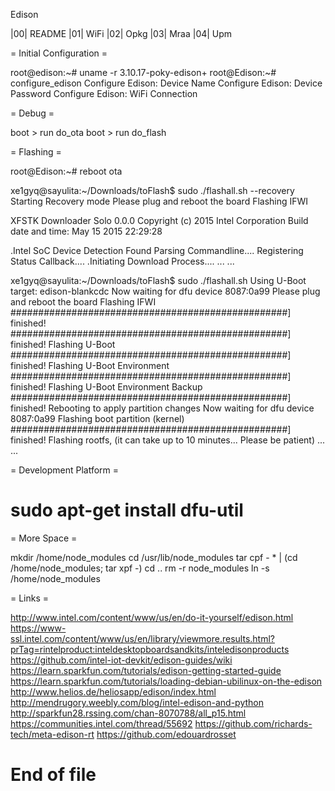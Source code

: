 Edison

|00| README
|01| WiFi
|02| Opkg
|03| Mraa
|04| Upm

= Initial Configuration =

root@edison:~# uname -r
3.10.17-poky-edison+
root@Edison:~# configure_edison
 Configure Edison: Device Name
 Configure Edison: Device Password
 Configure Edison: WiFi Connection

= Debug =

boot > run do_ota
boot > run do_flash

= Flashing =

root@Edison:~# reboot ota

xe1gyq@sayulita:~/Downloads/toFlash$ sudo ./flashall.sh --recovery
 Starting Recovery mode
 Please plug and reboot the board
 Flashing IFWI

 XFSTK Downloader Solo 0.0.0 
 Copyright (c) 2015 Intel Corporation
 Build date and time: May 15 2015 22:29:28

 .Intel SoC Device Detection Found
 Parsing Commandline.... 
 Registering Status Callback.... 
 .Initiating Download Process.... 
 ...
 ...

xe1gyq@sayulita:~/Downloads/toFlash$ sudo ./flashall.sh 
 Using U-Boot target: edison-blankcdc
 Now waiting for dfu device 8087:0a99
 Please plug and reboot the board
 Flashing IFWI
 ##################################################] finished!
 ##################################################] finished!
 Flashing U-Boot
 ##################################################] finished!
 Flashing U-Boot Environment
 ##################################################] finished!
 Flashing U-Boot Environment Backup
 ##################################################] finished!
 Rebooting to apply partition changes
 Now waiting for dfu device 8087:0a99
 Flashing boot partition (kernel)
 ##################################################] finished!
 Flashing rootfs, (it can take up to 10 minutes... Please be patient)
 ...
 ...

= Development Platform =

# sudo apt-get install dfu-util

= More Space =

 mkdir /home/node_modules
 cd /usr/lib/node_modules
 tar cpf - * | (cd /home/node_modules; tar xpf -)
 cd ..
 rm -r node_modules
 ln -s /home/node_modules

= Links =

 http://www.intel.com/content/www/us/en/do-it-yourself/edison.html
 https://www-ssl.intel.com/content/www/us/en/library/viewmore.results.html?prTag=rintelproduct:inteldesktopboardsandkits/inteledisonproducts
 https://github.com/intel-iot-devkit/edison-guides/wiki
 https://learn.sparkfun.com/tutorials/edison-getting-started-guide
 https://learn.sparkfun.com/tutorials/loading-debian-ubilinux-on-the-edison
 http://www.helios.de/heliosapp/edison/index.html
 http://mendrugory.weebly.com/blog/intel-edison-and-python
 http://sparkfun28.rssing.com/chan-8070788/all_p15.html
 https://communities.intel.com/thread/55692
 https://github.com/richards-tech/meta-edison-rt
 https://github.com/edouardrosset

# End of file
